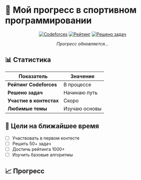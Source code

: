 # 🚀 Мой прогресс в спортивном программировании

<div align="center">

[![Codeforces](https://img.shields.io/badge/Codeforces-dumooroo-blue?style=for-the-badge&logo=codeforces)](https://codeforces.com/profile/dumooroo)
[![Рейтинг](https://img.shields.io/badge/Рейтинг-Новичок-green?style=for-the-badge)](https://codeforces.com/profile/dumooroo)
[![Решено задач](https://img.shields.io/badge/Решено_задач-5+-brightgreen?style=for-the-badge)](https://codeforces.com/profile/dumooroo)


*Прогресс обновляется...*

</div>

## 📊 Статистика

| Показатель | Значение |
|------------|----------|
| **Рейтинг Codeforces** | В процессе |
| **Решено задач** | Начинаю путь |
| **Участие в контестах** | Скоро |
| **Любимые темы** | Изучаю основы |

## 🎯 Цели на ближайшее время

- [ ] Участвовать в первом контесте
- [ ] Решить 50+ задач
- [ ] Достичь рейтинга 1000+
- [ ] Изучить базовые алгоритмы

## 📈 Прогресс

